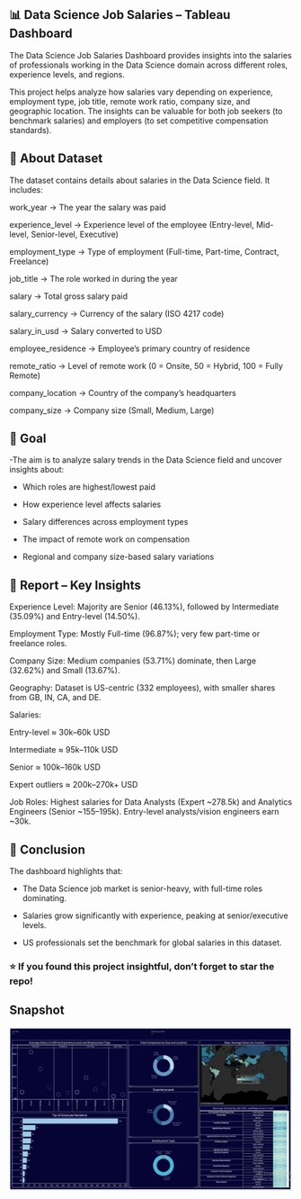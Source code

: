 ## 📊 Data Science Job Salaries – Tableau Dashboard

The Data Science Job Salaries Dashboard provides insights into the salaries of professionals working in the Data Science domain across different roles, experience levels, and regions.

This project helps analyze how salaries vary depending on experience, employment type, job title, remote work ratio, company size, and geographic location. The insights can be valuable for both job seekers (to benchmark salaries) and employers (to set competitive compensation standards).

## 📂 About Dataset

The dataset contains details about salaries in the Data Science field. It includes:

work_year → The year the salary was paid

experience_level → Experience level of the employee (Entry-level, Mid-level, Senior-level, Executive)

employment_type → Type of employment (Full-time, Part-time, Contract, Freelance)

job_title → The role worked in during the year

salary → Total gross salary paid

salary_currency → Currency of the salary (ISO 4217 code)

salary_in_usd → Salary converted to USD

employee_residence → Employee’s primary country of residence

remote_ratio → Level of remote work (0 = Onsite, 50 = Hybrid, 100 = Fully Remote)

company_location → Country of the company’s headquarters

company_size → Company size (Small, Medium, Large)

## 🎯 Goal

-The aim is to analyze salary trends in the Data Science field and uncover insights about:

- Which roles are highest/lowest paid

- How experience level affects salaries

- Salary differences across employment types

- The impact of remote work on compensation

- Regional and company size-based salary variations

## 📝 Report – Key Insights

Experience Level: Majority are Senior (46.13%), followed by Intermediate (35.09%) and Entry-level (14.50%).

Employment Type: Mostly Full-time (96.87%); very few part-time or freelance roles.

Company Size: Medium companies (53.71%) dominate, then Large (32.62%) and Small (13.67%).

Geography: Dataset is US-centric (332 employees), with smaller shares from GB, IN, CA, and DE.

Salaries: 

Entry-level ≈ 30k–60k USD

Intermediate ≈ 95k–110k USD

Senior ≈ 100k–160k USD

Expert outliers ≈ 200k–270k+ USD

Job Roles: Highest salaries for Data Analysts (Expert ~278.5k) and Analytics Engineers (Senior ~155–195k). Entry-level analysts/vision engineers earn ~30k.


## 📌 Conclusion

The dashboard highlights that:

- The Data Science job market is senior-heavy, with full-time roles dominating.

- Salaries grow significantly with experience, peaking at senior/executive levels.

- US professionals set the benchmark for global salaries in this dataset.

### ⭐ If you found this project insightful, don’t forget to star the repo!

## Snapshot
![Tableau Dashboard](https://github.com/SakshiSonawale/Tableau/blob/main/Data%20Science%20Job%20Salaries/Snapshot%20of%20the%20dashboard.PNG)





